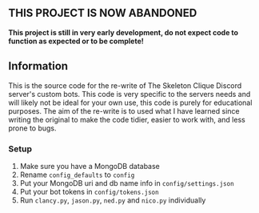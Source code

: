 ## **THIS PROJECT IS NOW ABANDONED**
**This project is still in very early development, do not expect code to function as expected or to be complete!**

## Information
This is the source code for the re-write of The Skeleton Clique Discord server's custom bots. This code is very specific to the servers needs and will likely not be ideal for your own use, this code is purely for educational purposes.
The aim of the re-write is to used what I have learned since writing the original to make the code tidier, easier to work with, and less prone to bugs.

### Setup
1. Make sure you have a MongoDB database
2. Rename `config_defaults` to `config`
3. Put your MongoDB uri and db name info in `config/settings.json`
4. Put your bot tokens in `config/tokens.json`
5. Run `clancy.py`, `jason.py`, `ned.py` and `nico.py` individually
